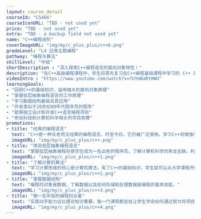 ```yaml
---
layout: course_detail
courseId: "CS466"
courseIconURL: "TBD - not used yet"
price: "TBD - not used yet"
extra: "TBD - a backup field not used yet"
name: "C++编程进阶"
coverImageURL: "img/my/c_plus_plus/c++6.png"
gradeLevel: "L4 应用主题编程"
pathway: "编程与算法"
skillLevel: "中级"
shortDescription : "深入探索C++编程语言的面向对象特性！"
description: "在C++高级编程课程中，学生将首先复习在C++编程基础课程中学习的 C++ 基本概念，然后深入学习面向对象编程，使用结构体、向量和类。无论同学是编程初学者还是已有一定编程经验，本课程都将为学生提供深入学习C++面向对象编程的机会，让学生能够在软件开发领域更加自信地前行。"
videoIntro : "https://www.youtube.com/watch?v=fUYmBaRtHWU"
learningGoals:
- "回顾C++的基础知识，运用强大的面向对象原理"
- "掌握低层抽象编程语言的工作原理"
- "学习数据结构基础及其应用"
- "开发类似于20世纪80年代程序员的程序"
- "能够独立设计和开发C++语言编程项目"
- "参加科技和计算机科学相关的项目竞赛"
promotions:
- title: "经典的编程语言"
  text: "C++是一种古老而又经典的编程语言。时至今日，它仍被广泛使用。学习C++将增强学生学习其他语言所需的理解力。"
  imageURL: "img/my/c_plus_plus/c++.png"
- title: "体验低层抽象编程语言"
  text: "掌握低层抽象编程将使学生成为一名出色的程序员，了解计算机科学的来龙去脉。利用从C++中学习到的知识，学生可以将其应用到Python和Java等高级抽象语言中。"
  imageURL: "img/my/c_plus_plus/c++1.png"
- title: "了解计算机算法"
  text: "学习计算思维的核心是计算机算法，有了C++的基础知识，学生就可以从大学课程开始学习算法。"
  imageURL: "img/my/c_plus_plus/c++2.png"
- title: "掌握数据结构"
  text: "编程的对象是数据，了解数据以及如何存储和处理数据是编程的基本技能。"
  imageURL: "img/my/c_plus_plus/c++3.png"
- title: "做一名年轻的编程创业者"
  text: "实践动手能力远比理论知识重要。每一门课程都旨在让学生学会如何通过努力将项目创意变为现实。在这些挑战中，年轻的小企业家们得到了锻炼。"
  imageURL: "img/my/c_plus_plus/c++4.png"
---
```

